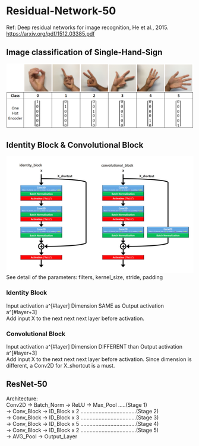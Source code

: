 # Residual-Network-50
Ref: Deep residual networks for image recognition, He et al., 2015. https://arxiv.org/pdf/1512.03385.pdf

## Image classification of Single-Hand-Sign
![](images/sign_class.png)

## Identity Block & Convolutional Block
![](images/identity_convolutional_blocks-YEN.png)  
See detail of the parameters: filters, kernel_size, stride, padding

### Identity Block
Input activation a^[#layer]  Dimension SAME as Output activation a^[#layer+3]  
Add input X to the next next next layer before activation.

### Convolutional Block
Input activation a^[#layer]  Dimension DIFFERENT than Output activation a^[#layer+3]  
Add input X to the next next next layer before activation. Since dimension is different, a Conv2D for X_shortcut is a must.
  
  
## ResNet-50
Architecture:  
Conv2D -> Batch_Norm -> ReLU -> Max_Pool  .....(Stage 1)  
 -> Conv_Block -> ID_Block x 2  .....................................(Stage 2)  
 -> Conv_Block -> ID_Block x 3  .....................................(Stage 3)  
 -> Conv_Block -> ID_Block x 5  .....................................(Stage 4)  
 -> Conv_Block -> ID_Block x 2  .....................................(Stage 5)  
 -> AVG_Pool -> Output_Layer


